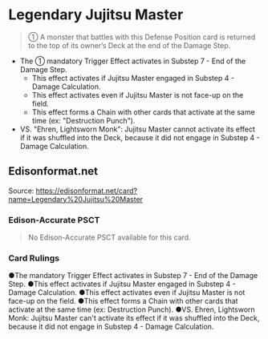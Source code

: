 # Legendary Jujitsu Master

> ① A monster that battles with this Defense Position card is returned to the top of its owner’s Deck at the end of the Damage Step.

*   The ① mandatory Trigger Effect activates in Substep 7 - End of the Damage Step.
    *   This effect activates if Jujitsu Master engaged in Substep 4 - Damage Calculation.
    *   This effect activates even if Jujitsu Master is not face-up on the field.
    *   This effect forms a Chain with other cards that activate at the same time (ex: "Destruction Punch").
*   VS. "Ehren, Lightsworn Monk": Jujitsu Master cannot activate its effect if it was shuffled into the Deck, because it did not engage in Substep 4 - Damage Calculation.

## Edisonformat.net

Source: https://edisonformat.net/card?name=Legendary%20Jujitsu%20Master

### Edison-Accurate PSCT

> No Edison-Accurate PSCT available for this card.

### Card Rulings

●The mandatory Trigger Effect activates in Substep 7 - End of the Damage Step.
●This effect activates if Jujitsu Master engaged in Substep 4 - Damage Calculation.
●This effect activates even if Jujitsu Master is not face-up on the field.
●This effect forms a Chain with other cards that activate at the same time (ex: Destruction Punch).
●VS. Ehren, Lightsworn Monk: Jujitsu Master can't activate its effect if it was shuffled into the Deck, because it did not engage in Substep 4 - Damage Calculation.
            